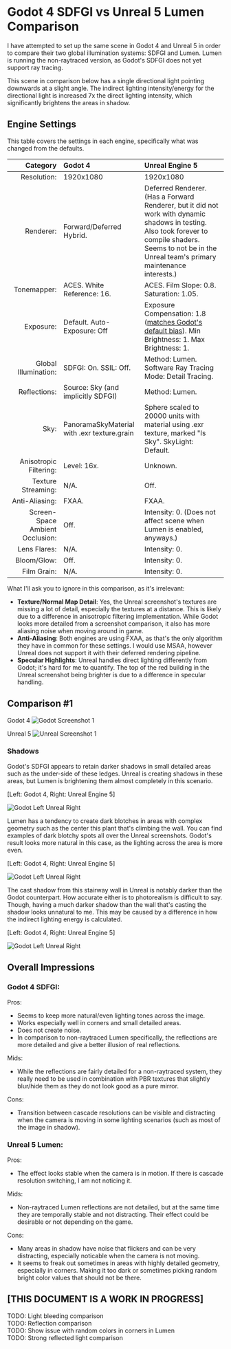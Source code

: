 # Godot 4 SDFGI vs Unreal 5 Lumen Comparison

I have attempted to set up the same scene in Godot 4 and Unreal 5 in order to compare their two global illumination systems: SDFGI and Lumen. Lumen is running the non-raytraced version, as Godot's SDFGI does not yet support ray tracing.

This scene in comparison below has a single directional light pointing downwards at a slight angle. The indirect lighting intensity/energy for the directional light is increased 7x the direct lighting intensity, which significantly brightens the areas in shadow.

## Engine Settings

This table covers the settings in each engine, specifically what was changed from the defaults.

| Category | Godot 4 | Unreal Engine 5 |
| --: | :-- | :-- |
| Resolution: | 1920x1080 | 1920x1080 |
| Renderer: | Forward/Deferred Hybrid. | Deferred Renderer. (Has a Forward Renderer, but it did not work with dynamic shadows in testing. Also took forever to compile shaders. Seems to not be in the Unreal team's primary maintenance interests.) |
| Tonemapper: | ACES. White Reference: 16. | ACES. Film Slope: 0.8. Saturation: 1.05. |
| Exposure: | Default. Auto-Exposure: Off | Exposure Compensation: 1.8 ([matches Godot's default bias](https://github.com/godotengine/godot/pull/52476/files#diff-069b8591920e7f6caadc40359c68eda1af71f53cbe001e274929093297efde5aR175)). Min Brightness: 1. Max Brightness: 1. |
| Global Illumination: | SDFGI: On. SSIL: Off. | Method: Lumen. Software Ray Tracing Mode: Detail Tracing. |
| Reflections: | Source: Sky (and implicitly SDFGI) | Method: Lumen. |
| Sky: | PanoramaSkyMaterial with .exr texture.grain | Sphere scaled to 20000 units with material using .exr texture, marked "Is Sky". SkyLight: Default. |
| Anisotropic Filtering: | Level: 16x. | Unknown. |
| Texture Streaming: | N/A. | Off. |
| Anti-Aliasing: | FXAA. | FXAA. |
| Screen-Space Ambient Occlusion: | Off. | Intensity: 0. (Does not affect scene when Lumen is enabled, anyways.) |
| Lens Flares: | N/A. | Intensity: 0. |
| Bloom/Glow: | Off. | Intensity: 0. |
| Film Grain: | N/A. | Intensity: 0. |

What I'll ask you to ignore in this comparison, as it's irrelevant:
* **Texture/Normal Map Detail**: Yes, the Unreal screenshot's textures are missing a lot of detail, especially the textures at a distance. This is likely due to a difference in anisotropic filtering implementation. While Godot looks more detailed from a screenshot comparison, it also has more aliasing noise when moving around in game.
* **Anti-Aliasing**: Both engines are using FXAA, as that's the only algorithm they have in common for these settings. I would use MSAA, however Unreal does not support it with their deferred rendering pipeline.
* **Specular Highlights**: Unreal handles direct lighting differently from Godot; it's hard for me to quantify. The top of the red building in the Unreal screenshot being brighter is due to a difference in specular handling.

## **Comparison #1**

Godot 4
![Godot Screenshot 1](./godot1.png)

Unreal 5
![Unreal Screenshot 1](./unreal1.png)

### Shadows

Godot's SDFGI appears to retain darker shadows in small detailed areas such as the under-side of these ledges. Unreal is creating shadows in these areas, but Lumen is brightening them almost completely in this scenario.

[Left: Godot 4, Right: Unreal Engine 5]

![Godot Left Unreal Right](./comparison1-shadows.png)

Lumen has a tendency to create dark blotches in areas with complex geometry such as the center this plant that's climbing the wall. You can find examples of dark blotchy spots all over the Unreal screenshots. Godot's result looks more natural in this case, as the lighting across the area is more even.

[Left: Godot 4, Right: Unreal Engine 5]

![Godot Left Unreal Right](./comparison1-occlusion-in-complex-geometry.png)

The cast shadow from this stairway wall in Unreal is notably darker than the Godot counterpart. How accurate either is to photorealism is difficult to say. Though, having a much darker shadow than the wall that's casting the shadow looks unnatural to me. This may be caused by a difference in how the indirect lighting energy is calculated.

[Left: Godot 4, Right: Unreal Engine 5]

![Godot Left Unreal Right](./comparison1-shadow-area-contrast.png)

## **Overall Impressions**

### **Godot 4 SDFGI:**

Pros:
* Seems to keep more natural/even lighting tones across the image.
* Works especially well in corners and small detailed areas.
* Does not create noise.
* In comparison to non-raytraced Lumen specifically, the reflections are more detailed and give a better illusion of real reflections.

Mids:
* While the reflections are fairly detailed for a non-raytraced system, they really need to be used in combination with PBR textures that slightly blur/hide them as they do not look good as a pure mirror.

Cons:
* Transition between cascade resolutions can be visible and distracting when the camera is moving in some lighting scenarios (such as most of the image in shadow).

### **Unreal 5 Lumen:**

Pros:
* The effect looks stable when the camera is in motion. If there is cascade resolution switching, I am not noticing it.

Mids:
* Non-raytraced Lumen reflections are not detailed, but at the same time they are temporally stable and not distracting. Their effect could be desirable or not depending on the game.

Cons:
* Many areas in shadow have noise that flickers and can be very distracting, especially noticable when the camera is not moving.
* It seems to freak out sometimes in areas with highly detailed geometry, especially in corners. Making it too dark or sometimes picking random bright color values that should not be there.

## [THIS DOCUMENT IS A WORK IN PROGRESS]

TODO: Light bleeding comparison  
TODO: Reflection comparison  
TODO: Show issue with random colors in corners in Lumen  
TODO: Strong reflected light comparison
